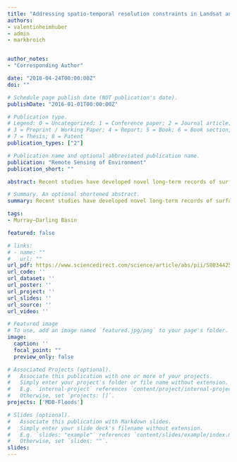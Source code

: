 ```yaml
---
title: "Addressing spatio-temporal resolution constraints in Landsat and MODIS-based mapping of large-scale floodplain inundation dynamics"
authors:
- valentinheimhuber
- admin
- markbroich


author_notes:
- "Corresponding Author"

date: "2018-04-24T00:00:00Z"
doi: ""

# Schedule page publish date (NOT publication's date).
publishDate: "2016-01-01T00:00:00Z"

# Publication type.
# Legend: 0 = Uncategorized; 1 = Conference paper; 2 = Journal article;
# 3 = Preprint / Working Paper; 4 = Report; 5 = Book; 6 = Book section;
# 7 = Thesis; 8 = Patent
publication_types: ["2"]

# Publication name and optional abbreviated publication name.
publication: "Remote Sensing of Environment"
publication_short: ""

abstract: Recent studies have developed novel long-term records of surface water (SW) maps on continental and global scales but due to the spatial and temporal resolution constraints of available satellite sensors, they are either of high spatial and low temporal resolution or vice versa. In this study, we address this limitation by exploring two approaches for generating an 8-day series of Landsat resolution (30 m) SW maps for three floodplain sites in south-eastern Australia during the 2010 La Nina Floods. Firstly, we applied a generalized additive regression model (GAM) that empirically relates Landsat-based SW extent to in-situ river flow to then predict additional time steps. Secondly, we used the STARFM and ESTARFM blending algorithms for predicting the Open Water Likelihood at 8-daily intervals and 30 m resolution from Landsat and MODIS imagery. ESTARFM outperformed STARFM and best blending accuracies were achieved in the floodplain site with the slowest changes in inundation extent through time. There was good agreement between the blended and statistically-modeled 8-day SW series and both series provided new and temporally consistent information about changes in inundation extent throughout the flooding cycles. After careful consideration of accuracy limitations and model assumptions, these SW records hold great potential for assimilation into hydrodynamic and hydrological models as well as improved management of terrestrial freshwater ecosystems.

# Summary. An optional shortened abstract.
summary: Recent studies have developed novel long-term records of surface water (SW) maps on continental and global scales but due to the spatial and temporal resolution constraints of available satellite sensors, they are either of high spatial and low temporal resolution or vice versa.

tags:
- Murray–Darling Basin

featured: false

# links:
# - name: ""
#   url: ""
url_pdf: https://www.sciencedirect.com/science/article/abs/pii/S0034425718301603
url_code: ''
url_dataset: ''
url_poster: ''
url_project: ''
url_slides: ''
url_source: ''
url_video: ''

# Featured image
# To use, add an image named `featured.jpg/png` to your page's folder. 
image:
  caption: ''
  focal_point: ""
  preview_only: false

# Associated Projects (optional).
#   Associate this publication with one or more of your projects.
#   Simply enter your project's folder or file name without extension.
#   E.g. `internal-project` references `content/project/internal-project/index.md`.
#   Otherwise, set `projects: []`.
projects: ['MDB-Floods']

# Slides (optional).
#   Associate this publication with Markdown slides.
#   Simply enter your slide deck's filename without extension.
#   E.g. `slides: "example"` references `content/slides/example/index.md`.
#   Otherwise, set `slides: ""`.
slides:
---
```



